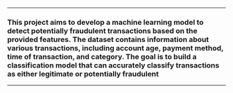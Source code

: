 ----

### This project aims to develop a machine learning model to detect potentially fraudulent transactions based on the provided features. The dataset contains information about various transactions, including account age, payment method, time of transaction, and category. The goal is to build a classification model that can accurately classify transactions as either legitimate or potentially fraudulent
---- 
